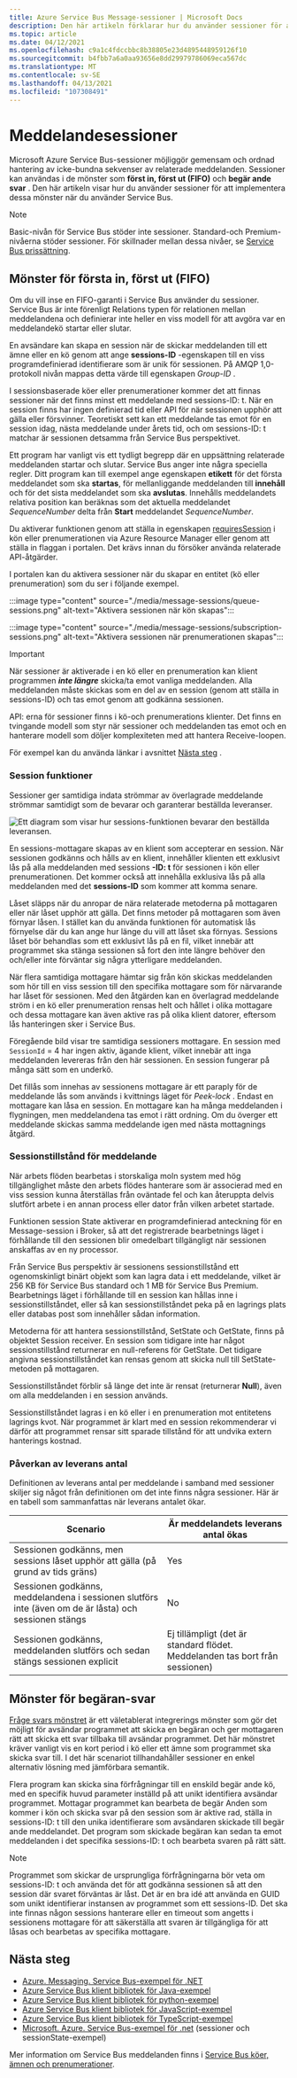 ```yaml
---
title: Azure Service Bus Message-sessioner | Microsoft Docs
description: Den här artikeln förklarar hur du använder sessioner för att aktivera gemensam och ordnad hantering av icke-bundna sekvenser av relaterade meddelanden.
ms.topic: article
ms.date: 04/12/2021
ms.openlocfilehash: c9a1c4fdccbbc8b38805e23d4895448959126f10
ms.sourcegitcommit: b4fbb7a6a0aa93656e8dd29979786069eca567dc
ms.translationtype: MT
ms.contentlocale: sv-SE
ms.lasthandoff: 04/13/2021
ms.locfileid: "107308491"
---
```

# <a name="message-sessions"></a>Meddelandesessioner
Microsoft Azure Service Bus-sessioner möjliggör gemensam och ordnad hantering av icke-bundna sekvenser av relaterade meddelanden. Sessioner kan användas i de mönster som **först in, först ut (FIFO)** och **begär ande svar** . Den här artikeln visar hur du använder sessioner för att implementera dessa mönster när du använder Service Bus. 

> [!NOTE]
> Basic-nivån för Service Bus stöder inte sessioner. Standard-och Premium-nivåerna stöder sessioner. För skillnader mellan dessa nivåer, se [Service Bus prissättning](https://azure.microsoft.com/pricing/details/service-bus/).

## <a name="first-in-first-out-fifo-pattern"></a>Mönster för första in, först ut (FIFO)
Om du vill inse en FIFO-garanti i Service Bus använder du sessioner. Service Bus är inte förenligt Relations typen för relationen mellan meddelandena och definierar inte heller en viss modell för att avgöra var en meddelandekö startar eller slutar.

En avsändare kan skapa en session när de skickar meddelanden till ett ämne eller en kö genom att ange **sessions-ID** -egenskapen till en viss programdefinierad identifierare som är unik för sessionen. På AMQP 1,0-protokoll nivån mappas detta värde till egenskapen *Group-ID* .

I sessionsbaserade köer eller prenumerationer kommer det att finnas sessioner när det finns minst ett meddelande med sessions-ID: t. När en session finns har ingen definierad tid eller API för när sessionen upphör att gälla eller försvinner. Teoretiskt sett kan ett meddelande tas emot för en session idag, nästa meddelande under årets tid, och om sessions-ID: t matchar är sessionen detsamma från Service Bus perspektivet.

Ett program har vanligt vis ett tydligt begrepp där en uppsättning relaterade meddelanden startar och slutar. Service Bus anger inte några speciella regler. Ditt program kan till exempel ange egenskapen **etikett** för det första meddelandet som ska **startas**, för mellanliggande meddelanden till **innehåll** och för det sista meddelandet som ska **avslutas**. Innehålls meddelandets relativa position kan beräknas som det aktuella meddelandet *SequenceNumber* delta från **Start** meddelandet *SequenceNumber*.

Du aktiverar funktionen genom att ställa in egenskapen [requiresSession](/azure/templates/microsoft.servicebus/namespaces/queues#property-values) i kön eller prenumerationen via Azure Resource Manager eller genom att ställa in flaggan i portalen. Det krävs innan du försöker använda relaterade API-åtgärder.

I portalen kan du aktivera sessioner när du skapar en entitet (kö eller prenumeration) som du ser i följande exempel. 

:::image type="content" source="./media/message-sessions/queue-sessions.png" alt-text="Aktivera sessionen när kön skapas":::

:::image type="content" source="./media/message-sessions/subscription-sessions.png" alt-text="Aktivera sessionen när prenumerationen skapas":::


> [!IMPORTANT]
> När sessioner är aktiverade i en kö eller en prenumeration kan klient programmen ***inte längre*** skicka/ta emot vanliga meddelanden. Alla meddelanden måste skickas som en del av en session (genom att ställa in sessions-ID) och tas emot genom att godkänna sessionen.

API: erna för sessioner finns i kö-och prenumerations klienter. Det finns en tvingande modell som styr när sessioner och meddelanden tas emot och en hanterare modell som döljer komplexiteten med att hantera Receive-loopen. 

För exempel kan du använda länkar i avsnittet [Nästa steg](#next-steps) . 

### <a name="session-features"></a>Session funktioner

Sessioner ger samtidiga indata strömmar av överlagrade meddelande strömmar samtidigt som de bevarar och garanterar beställda leveranser.

![Ett diagram som visar hur sessions-funktionen bevarar den beställda leveransen.][1]

En sessions-mottagare skapas av en klient som accepterar en session. När sessionen godkänns och hålls av en klient, innehåller klienten ett exklusivt lås på alla meddelanden med sessions **-ID: t** för sessionen i kön eller prenumerationen. Det kommer också att innehålla exklusiva lås på alla meddelanden med det **sessions-ID** som kommer att komma senare.

Låset släpps när du anropar de nära relaterade metoderna på mottagaren eller när låset upphör att gälla. Det finns metoder på mottagaren som även förnyar låsen. I stället kan du använda funktionen för automatisk lås förnyelse där du kan ange hur länge du vill att låset ska förnyas. Sessions låset bör behandlas som ett exklusivt lås på en fil, vilket innebär att programmet ska stänga sessionen så fort den inte längre behöver den och/eller inte förväntar sig några ytterligare meddelanden.

När flera samtidiga mottagare hämtar sig från kön skickas meddelanden som hör till en viss session till den specifika mottagare som för närvarande har låset för sessionen. Med den åtgärden kan en överlagrad meddelande ström i en kö eller prenumeration rensas helt och hållet i olika mottagare och dessa mottagare kan även aktive ras på olika klient datorer, eftersom lås hanteringen sker i Service Bus.

Föregående bild visar tre samtidiga sessioners mottagare. En session med `SessionId` = 4 har ingen aktiv, ägande klient, vilket innebär att inga meddelanden levereras från den här sessionen. En session fungerar på många sätt som en underkö.

Det fillås som innehas av sessionens mottagare är ett paraply för de meddelande lås som används i kvittnings läget för *Peek-lock* . Endast en mottagare kan låsa en session. En mottagare kan ha många meddelanden i flygningen, men meddelandena tas emot i rätt ordning. Om du överger ett meddelande skickas samma meddelande igen med nästa mottagnings åtgärd.

### <a name="message-session-state"></a>Sessionstillstånd för meddelande

När arbets flöden bearbetas i storskaliga moln system med hög tillgänglighet måste den arbets flödes hanterare som är associerad med en viss session kunna återställas från oväntade fel och kan återuppta delvis slutfört arbete i en annan process eller dator från vilken arbetet startade.

Funktionen session State aktiverar en programdefinierad anteckning för en Message-session i Broker, så att det registrerade bearbetnings läget i förhållande till den sessionen blir omedelbart tillgängligt när sessionen anskaffas av en ny processor.

Från Service Bus perspektiv är sessionens sessionstillstånd ett ogenomskinligt binärt objekt som kan lagra data i ett meddelande, vilket är 256 KB för Service Bus standard och 1 MB för Service Bus Premium. Bearbetnings läget i förhållande till en session kan hållas inne i sessionstillståndet, eller så kan sessionstillståndet peka på en lagrings plats eller databas post som innehåller sådan information.

Metoderna för att hantera sessionstillstånd, SetState och GetState, finns på objektet Session receiver. En session som tidigare inte har något sessionstillstånd returnerar en null-referens för GetState. Det tidigare angivna sessionstillståndet kan rensas genom att skicka null till SetState-metoden på mottagaren.

Sessionstillståndet förblir så länge det inte är rensat (returnerar **Null**), även om alla meddelanden i en session används.

Sessionstillståndet lagras i en kö eller i en prenumeration mot entitetens lagrings kvot. När programmet är klart med en session rekommenderar vi därför att programmet rensar sitt sparade tillstånd för att undvika extern hanterings kostnad.

### <a name="impact-of-delivery-count"></a>Påverkan av leverans antal

Definitionen av leverans antal per meddelande i samband med sessioner skiljer sig något från definitionen om det inte finns några sessioner. Här är en tabell som sammanfattas när leverans antalet ökar.

| Scenario | Är meddelandets leverans antal ökas |
|----------|---------------------------------------------|
| Sessionen godkänns, men sessions låset upphör att gälla (på grund av tids gräns) | Yes |
| Sessionen godkänns, meddelandena i sessionen slutförs inte (även om de är låsta) och sessionen stängs | No |
| Sessionen godkänns, meddelanden slutförs och sedan stängs sessionen explicit | Ej tillämpligt (det är standard flödet. Meddelanden tas bort från sessionen) |

## <a name="request-response-pattern"></a>Mönster för begäran-svar
[Fråge svars mönstret](https://www.enterpriseintegrationpatterns.com/patterns/messaging/RequestReply.html) är ett väletablerat integrerings mönster som gör det möjligt för avsändar programmet att skicka en begäran och ger mottagaren rätt att skicka ett svar tillbaka till avsändar programmet. Det här mönstret kräver vanligt vis en kort period i kö eller ett ämne som programmet ska skicka svar till. I det här scenariot tillhandahåller sessioner en enkel alternativ lösning med jämförbara semantik. 

Flera program kan skicka sina förfrågningar till en enskild begär ande kö, med en specifik huvud parameter inställd på att unikt identifiera avsändar programmet. Mottagar programmet kan bearbeta de begär Anden som kommer i kön och skicka svar på den session som är aktive rad, ställa in sessions-ID: t till den unika identifierare som avsändaren skickade till begär ande meddelandet. Det program som skickade begäran kan sedan ta emot meddelanden i det specifika sessions-ID: t och bearbeta svaren på rätt sätt.

> [!NOTE]
> Programmet som skickar de ursprungliga förfrågningarna bör veta om sessions-ID: t och använda det för att godkänna sessionen så att den session där svaret förväntas är låst. Det är en bra idé att använda en GUID som unikt identifierar instansen av programmet som ett sessions-ID. Det ska inte finnas någon sessions hanterare eller en timeout som angetts i sessionens mottagare för att säkerställa att svaren är tillgängliga för att låsas och bearbetas av specifika mottagare.

## <a name="next-steps"></a>Nästa steg

- [Azure. Messaging. Service Bus-exempel för .NET](/samples/azure/azure-sdk-for-net/azuremessagingservicebus-samples/)
- [Azure Service Bus klient bibliotek för Java-exempel](/samples/azure/azure-sdk-for-java/servicebus-samples/)
- [Azure Service Bus klient bibliotek för python-exempel](/samples/azure/azure-sdk-for-python/servicebus-samples/)
- [Azure Service Bus klient bibliotek för JavaScript-exempel](/samples/azure/azure-sdk-for-js/service-bus-javascript/)
- [Azure Service Bus klient bibliotek för TypeScript-exempel](/samples/azure/azure-sdk-for-js/service-bus-typescript/)
- [Microsoft. Azure. Service Bus-exempel för .net](https://github.com/Azure/azure-service-bus/tree/master/samples/DotNet/Microsoft.Azure.ServiceBus/) (sessioner och sessionState-exempel)  

Mer information om Service Bus meddelanden finns i [Service Bus köer, ämnen och prenumerationer](service-bus-queues-topics-subscriptions.md).

[1]: ./media/message-sessions/sessions.png
